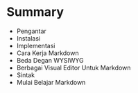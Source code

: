 # Summary

* Pengantar
* Instalasi
* Implementasi
* Cara Kerja Markdown
* Beda Degan WYSIWYG
* Berbagai Visual Editor Untuk Markdown
* Sintak
* Mulai Belajar Markdown

